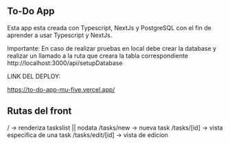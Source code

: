 
## To-Do App 

Esta app esta creada con Typescript, NextJs y PostgreSQL con el fin de aprender a usar Typescript y NextJs. 

Importante: 
En caso de realizar pruebas en local debe crear la database y realizar un llamado a la ruta que creara la tabla correspondiente
http://localhost:3000/api/setupDatabase

LINK DEL DEPLOY: 

https://to-do-app-mu-five.vercel.app/

## Rutas del front
/ -> renderiza taskslist || nodata
/tasks/new -> nueva task
/tasks/[id] -> vista especifica de una task
/tasks/edit/[id] -> vista de edicion

